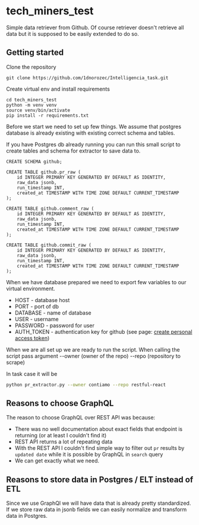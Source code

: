 # tech_miners_test

Simple data retriever from Github. Of course retriever doesn't retrieve all 
data but it is supposed to be easily extended to do so.

## Getting started

Clone the repository
```
git clone https://github.com/1dnorozec/Intelligencia_task.git
```

Create virtual env and install requirements
```buildoutcfg
cd tech_miners_test
python -m venv venv
source venv/bin/activate
pip install -r requirements.txt
```

Before we start we need to set up few things.
We assume that postgres database is already existing with existing 
correct schema and tables.

If you have Postgres db already running you can run this small script to 
create tables and schema for extractor to save data to.

```postgres-sql
CREATE SCHEMA github;

CREATE TABLE github.pr_raw (
	id INTEGER PRIMARY KEY GENERATED BY DEFAULT AS IDENTITY,	
	raw_data jsonb,	
	run_timestamp INT,
	created_at TIMESTAMP WITH TIME ZONE DEFAULT CURRENT_TIMESTAMP
);

CREATE TABLE github.comment_raw (
	id INTEGER PRIMARY KEY GENERATED BY DEFAULT AS IDENTITY,	
	raw_data jsonb,	
	run_timestamp INT,
	created_at TIMESTAMP WITH TIME ZONE DEFAULT CURRENT_TIMESTAMP
);

CREATE TABLE github.commit_raw (
	id INTEGER PRIMARY KEY GENERATED BY DEFAULT AS IDENTITY,	
	raw_data jsonb,	
	run_timestamp INT,
	created_at TIMESTAMP WITH TIME ZONE DEFAULT CURRENT_TIMESTAMP
);

```

When we have database prepared we need to export few variables to our 
virtual environment. 

 - HOST - database host
 - PORT - port of db 
 - DATABASE - name of database
 - USER - username
 - PASSWORD - password for user
 - AUTH_TOKEN - authentication key for github (see page: [create personal 
 access token](https://docs.github.com/en/github/authenticating-to-github/creating-a-personal-access-token))

When we are all set up we are ready to run the script. When calling the 
script pass argument --owner (owner of the repo) --repo (repository to scrape)

In task case it will be
```sh
python pr_extractor.py --owner contiamo --repo restful-react
```
 
## Reasons to choose GraphQL

The reason to choose GraphQL over REST API was because:

- There was no well documentation about exact fields that endpoint is 
returning (or at least I couldn't find it)
- REST API returns a lot of repeating data
- With the REST API I couldn't find simple way to filter out `pr` results by 
`updated date` while it is possible by GraphQL in `search` query
- We can get exactly what we need.

## Reasons to store data in Postgres / ELT instead of ETL

Since we use GraphQl we will have data that is already pretty standardized. 
If we store raw data in jsonb fields we can easily normalize and transform 
data in Postgres.